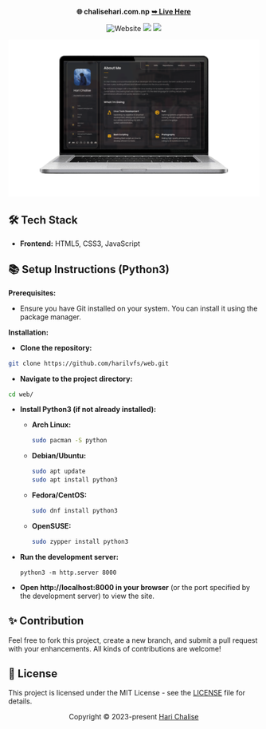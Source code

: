 <p align="center"><strong>🌐 chalisehari.com.np</strong>
<a href="https://chalisehari.com.np"><strong> ➥ Live Here</strong></a></p>
<div align="center">
  
![Website](https://img.shields.io/website?url=https%3A%2F%2Fchalisehari.com.np&style=for-the-badge&logo=github&color=eed49f&logoColor=D9E0EE&labelColor=1c1c29) <img src="https://img.shields.io/badge/Maintained%3F-Yes-1c1c29?style=for-the-badge&color=ef9f9c&logoColor=85e185&labelColor=1c1c29"> <img src="https://img.shields.io/github/license/harilvfs/web?style=for-the-badge&color=e0ea9d&logoColor=D9E0EE&labelColor=171b22">
</div>

![Desktop Demo](https://github.com/harilvfs/web/blob/main/website%20preview/web.png)

<h2>🛠️ Tech Stack</h2>
<ul>
  <li><strong>Frontend:</strong> HTML5, CSS3, JavaScript</li>
</ul>

## 📚 Setup Instructions (Python3)

**Prerequisites:**

* Ensure you have Git installed on your system. You can install it using the package manager. 

**Installation:**

- **Clone the repository:**

```bash
git clone https://github.com/harilvfs/web.git
```

- **Navigate to the project directory:**

```bash
cd web/
```

- **Install Python3 (if not already installed):**

   - **Arch Linux:**

     ```bash
     sudo pacman -S python
     ```

   - **Debian/Ubuntu:**

     ```bash
     sudo apt update
     sudo apt install python3
     ```

   - **Fedora/CentOS:**

     ```bash
     sudo dnf install python3
     ```

   - **OpenSUSE:**

     ```bash
     sudo zypper install python3
     ```

- **Run the development server:**

   ```
   python3 -m http.server 8000
   ```

- **Open http://localhost:8000 in your browser** (or the port specified by the development server) to view the site.

<h2>✨ Contribution</h2>
<p>Feel free to fork this project, create a new branch, and submit a pull request with your enhancements. All kinds of contributions are welcome!</p>

<h2>📄 License</h2>
<p>This project is licensed under the MIT License - see the <a href="LICENSE">LICENSE</a> file for details.</p>

<p align="center">
	Copyright &copy; 2023-present <a href="https://github.com/harilvfs" target="_blank">Hari Chalise</a>
</p>
